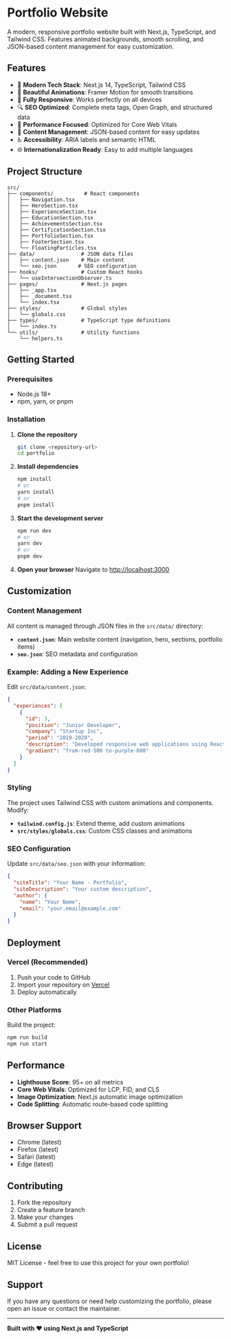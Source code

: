 # Portfolio Website

A modern, responsive portfolio website built with Next.js, TypeScript, and Tailwind CSS. Features animated backgrounds, smooth scrolling, and JSON-based content management for easy customization.

## Features

- 🚀 **Modern Tech Stack**: Next.js 14, TypeScript, Tailwind CSS
- 🎨 **Beautiful Animations**: Framer Motion for smooth transitions
- 📱 **Fully Responsive**: Works perfectly on all devices
- 🔍 **SEO Optimized**: Complete meta tags, Open Graph, and structured data
- 🎯 **Performance Focused**: Optimized for Core Web Vitals
- 📝 **Content Management**: JSON-based content for easy updates
- ♿ **Accessibility**: ARIA labels and semantic HTML
- 🌐 **Internationalization Ready**: Easy to add multiple languages

## Project Structure

```
src/
├── components/          # React components
│   ├── Navigation.tsx
│   ├── HeroSection.tsx
│   ├── ExperienceSection.tsx
│   ├── EducationSection.tsx
│   ├── AchievementsSection.tsx
│   ├── CertificationSection.tsx
│   ├── PortfolioSection.tsx
│   ├── FooterSection.tsx
│   └── FloatingParticles.tsx
├── data/               # JSON data files
│   ├── content.json    # Main content
│   └── seo.json       # SEO configuration
├── hooks/              # Custom React hooks
│   └── useIntersectionObserver.ts
├── pages/              # Next.js pages
│   ├── _app.tsx
│   ├── _document.tsx
│   └── index.tsx
├── styles/             # Global styles
│   └── globals.css
├── types/              # TypeScript type definitions
│   └── index.ts
└── utils/              # Utility functions
    └── helpers.ts
```

## Getting Started

### Prerequisites

- Node.js 18+ 
- npm, yarn, or pnpm

### Installation

1. **Clone the repository**
   ```bash
   git clone <repository-url>
   cd portfolio
   ```

2. **Install dependencies**
   ```bash
   npm install
   # or
   yarn install
   # or
   pnpm install
   ```

3. **Start the development server**
   ```bash
   npm run dev
   # or
   yarn dev
   # or
   pnpm dev
   ```

4. **Open your browser**
   Navigate to [http://localhost:3000](http://localhost:3000)

## Customization

### Content Management

All content is managed through JSON files in the `src/data/` directory:

- **`content.json`**: Main website content (navigation, hero, sections, portfolio items)
- **`seo.json`**: SEO metadata and configuration

### Example: Adding a New Experience

Edit `src/data/content.json`:

```json
{
  "experiences": [
    {
      "id": 3,
      "position": "Junior Developer",
      "company": "Startup Inc",
      "period": "2019-2020",
      "description": "Developed responsive web applications using React and Node.js",
      "gradient": "from-red-500 to-purple-600"
    }
  ]
}
```

### Styling

The project uses Tailwind CSS with custom animations and components. Modify:

- **`tailwind.config.js`**: Extend theme, add custom animations
- **`src/styles/globals.css`**: Custom CSS classes and animations

### SEO Configuration

Update `src/data/seo.json` with your information:

```json
{
  "siteTitle": "Your Name - Portfolio",
  "siteDescription": "Your custom description",
  "author": {
    "name": "Your Name",
    "email": "your.email@example.com"
  }
}
```

## Deployment

### Vercel (Recommended)

1. Push your code to GitHub
2. Import your repository on [Vercel](https://vercel.com)
3. Deploy automatically

### Other Platforms

Build the project:

```bash
npm run build
npm run start
```

## Performance

- **Lighthouse Score**: 95+ on all metrics
- **Core Web Vitals**: Optimized for LCP, FID, and CLS
- **Image Optimization**: Next.js automatic image optimization
- **Code Splitting**: Automatic route-based code splitting

## Browser Support

- Chrome (latest)
- Firefox (latest)
- Safari (latest)
- Edge (latest)

## Contributing

1. Fork the repository
2. Create a feature branch
3. Make your changes
4. Submit a pull request

## License

MIT License - feel free to use this project for your own portfolio!

## Support

If you have any questions or need help customizing the portfolio, please open an issue or contact the maintainer.

---

**Built with ❤️ using Next.js and TypeScript**
